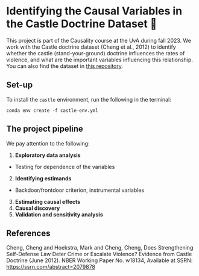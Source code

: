 # Identifying the Causal Variables in the Castle Doctrine Dataset 🏰

This project is part of the Causality course at the UvA during fall 2023. We work with the Castle doctrine dataset (Cheng et al., 2012) to identify whether the castle (stand-your-ground) doctrine influences the rates of violence, and what are the important variables influencing this relationship. You can also find the dataset in [this repository](https://github.com/NickCH-K/causaldata/tree/main/Python/causaldata/castle).

## Set-up
To install the `castle` environment, run the following in the terminal:

```
conda env create -f castle-env.yml
```

## The project pipeline
We pay attention to the following:
1. **Exploratory data analysis**
* Testing for dependence of the variables
2. **Identifying estimands**
* Backdoor/frontdoor criterion, instrumental variables
3. **Estimating causal effects**
4. **Causal discovery**
5. **Validation and sensitivity analysis**


## References
Cheng, Cheng and Hoekstra, Mark and Cheng, Cheng, Does Strengthening Self-Defense Law Deter Crime or Escalate Violence? Evidence from Castle Doctrine (June 2012). NBER Working Paper No. w18134, Available at SSRN: https://ssrn.com/abstract=2079878
